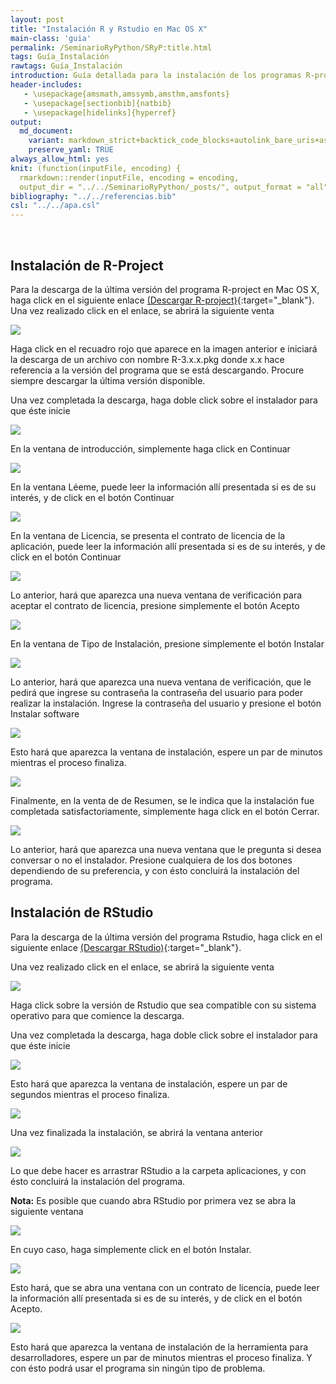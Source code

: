 ```yaml
---
layout: post
title: "Instalación R y Rstudio en Mac OS X"
main-class: 'guia'
permalink: /SeminarioRyPython/SRyP:title.html
tags: Guía_Instalación
rawtags: Guía_Instalación
introduction: Guía detallada para la instalación de los programas R-project y Rstudio en Mac OS X.
header-includes:
   - \usepackage{amsmath,amssymb,amsthm,amsfonts}
   - \usepackage[sectionbib]{natbib}
   - \usepackage[hidelinks]{hyperref}
output:
  md_document:
    variant: markdown_strict+backtick_code_blocks+autolink_bare_uris+ascii_identifiers+tex_math_single_backslash
    preserve_yaml: TRUE
always_allow_html: yes   
knit: (function(inputFile, encoding) {
  rmarkdown::render(inputFile, encoding = encoding,
  output_dir = "../../SeminarioRyPython/_posts/", output_format = "all"  ) })
bibliography: "../../referencias.bib"
csl: "../../apa.csl"
---
```








<br>

Instalación de R-Project
------------------------

Para la descarga de la última versión del programa R-project en Mac OS
X, haga click en el siguiente enlace [(Descargar
R-project)](https://cloud.r-project.org/bin/macosx/){:target="\_blank"}.
Una vez realizado click en el enlace, se abrirá la siguiente venta

![](../../SeminarioRyPython/images/GuiaM1.jpg)

Haga click en el recuadro rojo que aparece en la imagen anterior e
iniciará la descarga de un archivo con nombre R-3.x.x.pkg donde x.x hace
referencia a la versión del programa que se está descargando. Procure
siempre descargar la última versión disponible.

Una vez completada la descarga, haga doble click sobre el instalador
para que éste inicie

![](../../SeminarioRyPython/images/GuiaM2.jpg)

En la ventana de introducción, simplemente haga click en Continuar

![](../../SeminarioRyPython/images/GuiaM3.jpg)

En la ventana Léeme, puede leer la información allí presentada si es de
su interés, y de click en el botón Continuar

![](../../SeminarioRyPython/images/GuiaM4.jpg)

En la ventana de Licencia, se presenta el contrato de licencia de la
aplicación, puede leer la información allí presentada si es de su
interés, y de click en el botón Continuar

![](../../SeminarioRyPython/images/GuiaM5.jpg)

Lo anterior, hará que aparezca una nueva ventana de verificación para
aceptar el contrato de licencia, presione simplemente el botón Acepto

![](../../SeminarioRyPython/images/GuiaM6.jpg)

En la ventana de Tipo de Instalación, presione simplemente el botón
Instalar

![](../../SeminarioRyPython/images/GuiaM7.jpg)

Lo anterior, hará que aparezca una nueva ventana de verificación, que le
pedirá que ingrese su contraseña la contraseña del usuario para poder
realizar la instalación. Ingrese la contraseña del usuario y presione el
botón Instalar software

![](../../SeminarioRyPython/images/GuiaM8.jpg)

Esto hará que aparezca la ventana de instalación, espere un par de
minutos mientras el proceso finaliza.

![](../../SeminarioRyPython/images/GuiaM9.jpg)

Finalmente, en la venta de de Resumen, se le indica que la instalación
fue completada satisfactoriamente, simplemente haga click en el botón
Cerrar.

![](../../SeminarioRyPython/images/GuiaM10.jpg)

Lo anterior, hará que aparezca una nueva ventana que le pregunta si
desea conversar o no el instalador. Presione cualquiera de los dos
botones dependiendo de su preferencia, y con ésto concluirá la
instalación del programa.

Instalación de RStudio
----------------------

Para la descarga de la última versión del programa Rstudio, haga click
en el siguiente enlace [(Descargar
RStudio)](https://www.rstudio.com/products/rstudio/download/#download){:target="\_blank"}.

Una vez realizado click en el enlace, se abrirá la siguiente venta

![](../../SeminarioRyPython/images/GuiaW11.jpg)

Haga click sobre la versión de Rstudio que sea compatible con su sistema
operativo para que comience la descarga.

Una vez completada la descarga, haga doble click sobre el instalador
para que éste inicie

![](../../SeminarioRyPython/images/GuiaM12.jpg)

Esto hará que aparezca la ventana de instalación, espere un par de
segundos mientras el proceso finaliza.

![](../../SeminarioRyPython/images/GuiaM13.jpg)

Una vez finalizada la instalación, se abrirá la ventana anterior

![](../../SeminarioRyPython/images/GuiaM14.jpg)

Lo que debe hacer es arrastrar RStudio a la carpeta aplicaciones, y con
ésto concluirá la instalación del programa.

**Nota:** Es posible que cuando abra RStudio por primera vez se abra la
siguiente ventana

![](../../SeminarioRyPython/images/GuiaM15.jpg)

En cuyo caso, haga simplemente click en el botón Instalar.

![](../../SeminarioRyPython/images/GuiaM16.jpg)

Esto hará, que se abra una ventana con un contrato de licencia, puede
leer la información allí presentada si es de su interés, y de click en
el botón Acepto.

![](../../SeminarioRyPython/images/GuiaM17.jpg)

Esto hará que aparezca la ventana de instalación de la herramienta para
desarrolladores, espere un par de minutos mientras el proceso finaliza.
Y con ésto podrá usar el programa sin ningún tipo de problema.
